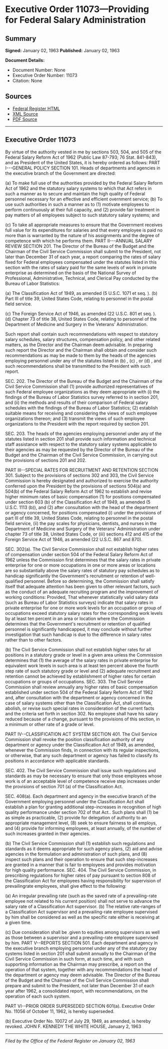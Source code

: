 # Executive Order 11073—Providing for Federal Salary Administration

## Summary

**Signed:** January 02, 1963
**Published:** January 02, 1963

**Document Details:**
- Document Number: None
- Executive Order Number: 11073
- Citation: None

## Sources
- [Federal Register HTML](https://www.presidency.ucsb.edu/documents/executive-order-11073-providing-for-federal-salary-administration)
- [XML Source](None)
- [PDF Source](None)

---

## Executive Order 11073

By virtue of the authority vested in me by sections 503, 504, and 505 of the Federal Salary Reform Act of 1962 (Public Law 87-793; 76 Stat. 841-843), and as President of the United States, it is hereby ordered as follows:
PART I---GENERAL POLICY
SECTION 101. Heads of departments and agencies in the executive branch of the Government are directed:

(a) To make full use of the authorities provided by the Federal Salary Reform Act of 1962 and the statutory salary systems to which that Act refers in such a manner as to secure and maintain the high quality of Federal personnel necessary for an effective and efficient overnment service;
(b) To use such authorities in such a manner as to (1) motivate employees to perform continuously at their full capacity, and (2) provide fair treatment in pay matters of all employees subject to such statutory salary systems; and

(c) To take all appropriate measures to ensure that the Government receives full value for its expenditures for salaries and that every employee is paid no more than is warranted by the nature of his assignments and the degree of competence with which he performs them.
PART II---ANNUAL SALARY REVIEW
SECTION 201. The Director of the Bureau of the Budget and the Chairman of the Civil Service Commission shall submit to the President, not later than December 31 of each year, a report comparing the rates of salary fixed for Federal employees compensated under the statutes listed in this section with the rates of salary paid for the same levels of work in private enterprise as determined on the basis of the National Survey of Professional, Administrative, Technical, and Clerical Pay conducted by the Bureau of Labor Statistics:

(a) The Classification Act of 1949, as amended (5 U.S.C. 1071 et seq. ).
(b) Part III of title 39, United States Code, relating to personnel in the postal field service.

(c) The Foreign Service Act of 1946, as amended (22 U.S.C. 801 et seq. ).
(d) Chapter 73 of title 38, United States Code, relating to personnel of the Department of Medicine and Surgery in the Veterans' Administration.

Such report shall contain such recommendations with respect to statutory salary schedules, salary structures, compensation policy, and other related matters, as the Director and the Chairman deem advisable. In preparing such report the Director and the Chairman shall obtain and consider such recommendations as may be made to them by the heads of the agencies employing personnel under any of the statutes listed in (b) , (c) , or (d) , and such recommendations shall be transmitted to the President with such report.

SEC. 202. The Director of the Bureau of the Budget and the Chairman of the Civil Service Commission shall (1) provide authorized representatives of such Federal employee organizations as they deem appropriate with (i) the findings of the Bureau of Labor Statistics survey referred to in section 201, and (ii) the methods and results of their comparison of Federal salary schedules with the findings of the Bureau of Labor Statistics; (2) establish suitable means for receiving and considering the views of such employee organizations thereon; and (3) transmit the views of such employee organizations to the President with the report required by section 201.

SEC. 203. The heads of the agencies employing personnel under any of the statutes listed in section 201 shall provide such information and technical staff assistance with respect to the statutory salary systems applicable to their agencies as may be requested by the Director of the Bureau of the Budget and the Chairman of the Civil Service Commission, in carrying out the provisions of sections 201 and 202.

PART III--SPECIAL RATES FOR RECRUITMENT AND RETENTION
SECTION 301. Subject to the provisions of sections 302 and 303, the Civil Service Commission is hereby designated and authorized to exercise the authority conferred upon the President by the provisions of sections 504(a) and 504(b) of the Federal Salary Reform Act of 1962 to establish and revise higher minimum rates of basic compensation (1) for positions compensated under section 603 (b) of the Classification Act of 1949, as amended (5 U.S.C. 1113 (b)), and (2) after consultation with the head of the department or agency concerned, for positions compensated (i) under the provisions of part III of title 39, United States Code, relating to personnel in the postal field service, (ii) the pay scales for physicians, dentists, and nurses in the Department of Medicine and Surgery of the Veterans' Administration under chapter 73 of title 38, United States Code, or (iii) sections 412 and 415 of the Foreign Service Act of 1946, as amended (22 U.S.C. 867 and 870).

SEC. 302(a). The Civil Service Commission shall not establish higher rates of compensation under section 504 of the Federal Salary Reform Act of 1962 unless the Commission first determines that the salary rates in private enterprise for one or more occupations in one or more areas or locations are so substantially above the salary rates of statutory pay schedules as to handicap significantly the Government's recruitment or retention of well-qualified personnel. Before so determining, the Commission shall satisfy itself that adequate attention has been given to other relevant factors, such as the conduct of an adequate recruiting program and the improvement of working conditions: Provided, That whenever statistically valid salary data (such as Bureau of Labor Statistics surveys) indicate that salary rates in private enterprise for one or more work levels for an occupation or group of occupations exceed statutory salary rates for the corresponding work levels by at least ten percent in an area or location where the Commission determines that the Government's recruitment or retention of qualified personnel is significantly handicapped, it may conclude without further investigation that such handicap is due to the difference in salary rates rather than to other factors.

(b) The Civil Service Commission shall not establish higher rates for all positions in a statutory grade or level in a given area unless the Commission determines that (1) the average of the salary rates in private enterprise for equivalent work levels in such area is at least ten percent above the fourth step rate of such statutory grade or level and (2) adequate recruitment and retention cannot be achieved by establishment of higher rates for certain occupations or groups of occupations.
SEC. 303. The Civil Service Commission shall review annually any higher rates of basic compensation established under section 504 of the Federal Salary Reform Act of 1962 and, after consultation with the department or agency concerned in the case of salary systems other than the Classification Act, shall continue, abolish, or revise such special rates in consideration of the current facts and the criteria set forth in section 302. No employee shall have his salary reduced because of a change, pursuant to the provisions of this section, in a minimum or other rate of a grade or level.

PART IV--CLASSIFICATION ACT SYSTEM
SECTION 401. The Civil Service Commission shall revoke the position classification authority of any department or agency under the Classification Act of 1949, as amended, whenever the Commission finds, in connection with its regular inspections, or otherwise, that any such department or agency has failed to classify its positions in accordance with applicable standards.

SEC. 402. The Civil Service Commission shall issue such regulations and standards as may be necessary to ensure that only those employees whose work is of an acceptable level of competence receive step increases under the provisions of section 701 (a) of the Classification Act.

SEC. 408(a). Each department and agency in the executive branch of the Government employing personnel under the Classification Act shall establish a plan for granting additional step-increases in recognition of high quality performance under section 702 of that Act.. Such plans shall (1) be as simple as practicable, (2) provide for delegation of authority to an appropriate management level, (8) seek to ensure fairness to all employs, and (4) provide for informing employees, at least annually, of the number of such increases granted in their agencies.

(b) The Civil Service Commission shall (1) establish such regulations and standards as it deems appropriate for such agency plans, (2) aid and advise agencies in the formulation and administration of such plans, and (8) inspect such plans and their operation to ensure that such step-increases are granted in a manner that is fair to employees and provides motivation for high quality performance.
SEC. 404. The Civil Service Commission, in prescribing regulations for higher rates of pay pursuant to section 808 of the Classification Act for employees having responsibility for supervision of prevailingrate employees, shall give effect to the following:

(a) An irregular prevailing rate (such as the saved rate of a prevailing-rate employee not related to his current position) shall not serve to advance the salary rate of a Classification Act supervisor.
(b) The relative rate-ranges of a Classification Act supervisor and a prevailing-rate employee supervised by him shall be considered as well as the specific rate either is receiving at a given time.

(c) Due consideration shall be .given to equities among supervisors as well as those between a supervisor and a prevailing-rate employee supervised by him.
PART V--REPORTS
SECTION 501. Each department and agency in the executive branch employing personnel under any of the statutory pay systems listed in section 201 shall submit annually to the Chairman of the Civil Service Commission in such form, at such time, and with such supporting information as the Chairman may prescribe, a report on the operation of that system, together with any recommendations the head of the department or agency may deem advisable. The Director of the Bureau of the Budget and the Chairman of the Civil Service Commission shall prepare and submit to the President, not later than December 31 of each year after 1962, a consolidated report, with recommendations, on the operation of each such system.

PART VI--PRIOR ORDER SUPERSEDED
SECTION 601(a). Executive Order No. 11056 of October 11, 1962, is hereby superseded.

(b) Executive Order No. 10072 of July 29, 1949, as amended, is hereby revoked.
JOHN F. KENNEDY
THE WHITE HOUSE,
January 2, 1963

---

*Filed by the Office of the Federal Register on January 02, 1963*

